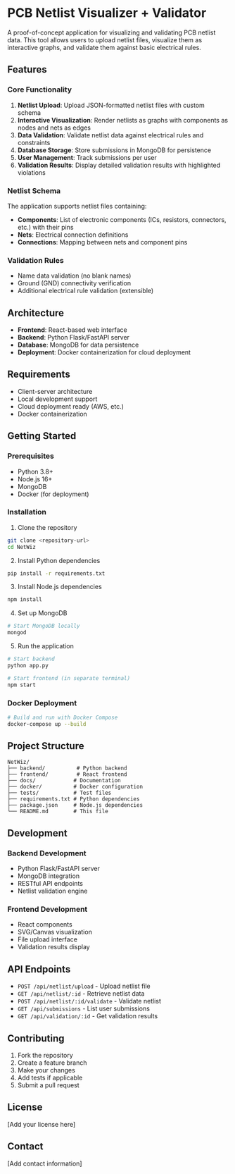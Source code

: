 # PCB Netlist Visualizer + Validator

A proof-of-concept application for visualizing and validating PCB netlist data. This tool allows users to upload netlist files, visualize them as interactive graphs, and validate them against basic electrical rules.

## Features

### Core Functionality
1. **Netlist Upload**: Upload JSON-formatted netlist files with custom schema
2. **Interactive Visualization**: Render netlists as graphs with components as nodes and nets as edges
3. **Data Validation**: Validate netlist data against electrical rules and constraints
4. **Database Storage**: Store submissions in MongoDB for persistence
5. **User Management**: Track submissions per user
6. **Validation Results**: Display detailed validation results with highlighted violations

### Netlist Schema
The application supports netlist files containing:
- **Components**: List of electronic components (ICs, resistors, connectors, etc.) with their pins
- **Nets**: Electrical connection definitions
- **Connections**: Mapping between nets and component pins

### Validation Rules
- Name data validation (no blank names)
- Ground (GND) connectivity verification
- Additional electrical rule validation (extensible)

## Architecture

- **Frontend**: React-based web interface
- **Backend**: Python Flask/FastAPI server
- **Database**: MongoDB for data persistence
- **Deployment**: Docker containerization for cloud deployment

## Requirements

- Client-server architecture
- Local development support
- Cloud deployment ready (AWS, etc.)
- Docker containerization

## Getting Started

### Prerequisites
- Python 3.8+
- Node.js 16+
- MongoDB
- Docker (for deployment)

### Installation

1. Clone the repository
```bash
git clone <repository-url>
cd NetWiz
```

2. Install Python dependencies
```bash
pip install -r requirements.txt
```

3. Install Node.js dependencies
```bash
npm install
```

4. Set up MongoDB
```bash
# Start MongoDB locally
mongod
```

5. Run the application
```bash
# Start backend
python app.py

# Start frontend (in separate terminal)
npm start
```

### Docker Deployment

```bash
# Build and run with Docker Compose
docker-compose up --build
```

## Project Structure

```
NetWiz/
├── backend/          # Python backend
├── frontend/         # React frontend
├── docs/            # Documentation
├── docker/          # Docker configuration
├── tests/           # Test files
├── requirements.txt # Python dependencies
├── package.json     # Node.js dependencies
└── README.md        # This file
```

## Development

### Backend Development
- Python Flask/FastAPI server
- MongoDB integration
- RESTful API endpoints
- Netlist validation engine

### Frontend Development
- React components
- SVG/Canvas visualization
- File upload interface
- Validation results display

## API Endpoints

- `POST /api/netlist/upload` - Upload netlist file
- `GET /api/netlist/:id` - Retrieve netlist data
- `POST /api/netlist/:id/validate` - Validate netlist
- `GET /api/submissions` - List user submissions
- `GET /api/validation/:id` - Get validation results

## Contributing

1. Fork the repository
2. Create a feature branch
3. Make your changes
4. Add tests if applicable
5. Submit a pull request

## License

[Add your license here]

## Contact

[Add contact information]